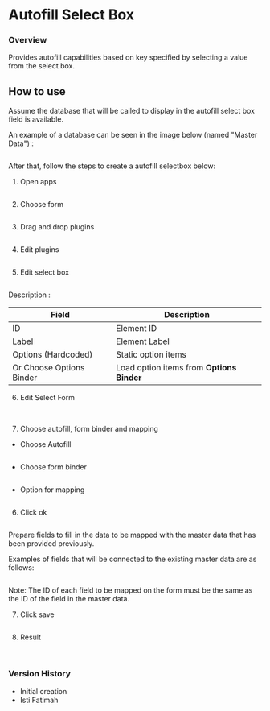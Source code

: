 # Autofill Select Box #

### Overview ###
Provides autofill capabilities based on key specified by selecting a value from the select box.

## How to use ##

Assume the database that will be called to display in the autofill select box  field is available.

An example of a database can be seen in the image below (named "Master Data") :

<img src="https://raw.githubusercontent.com/kinnara-digital-studio/kecak-workflow/master/docs/assets/autofill_masterData.png" alt="" />


After that, follow the steps to create a autofill selectbox below:

1. Open apps

<img src="https://raw.githubusercontent.com/kinnara-digital-studio/kecak-workflow/master/docs/assets/autofill_openApps.png" alt="" />


2. Choose form

<img src="https://raw.githubusercontent.com/kinnara-digital-studio/kecak-workflow/master/docs/assets/autofill_chooseForm.png" alt="" />


3. Drag and drop plugins

<img src="https://raw.githubusercontent.com/kinnara-digital-studio/kecak-workflow/master/docs/assets/autofill_dragDrop.png" alt="" />


4. Edit plugins

<img src="https://raw.githubusercontent.com/kinnara-digital-studio/kecak-workflow/master/docs/assets/autofill_edit.png" alt="" />


5. Edit select box

<img src="https://raw.githubusercontent.com/kinnara-digital-studio/kecak-workflow/master/docs/assets/autofill_editSelectbox.png" alt="" />

Description :

|Field|Description|
|-|-|
|ID|Element ID|
|Label|Element Label|
|Options (Hardcoded)|Static option items|
|Or Choose Options Binder|Load option items from **Options Binder**|

6. Edit Select Form

<img src="https://raw.githubusercontent.com/kinnara-digital-studio/kecak-workflow/master/docs/assets/autofill_editSelectForm.png" alt="" />

<img src="https://raw.githubusercontent.com/kinnara-digital-studio/kecak-workflow/master/docs/assets/autofill_editSelectForm2.png" alt="" />


7. Choose autofill, form binder and mapping

- Choose Autofill

<img src="https://raw.githubusercontent.com/kinnara-digital-studio/kecak-workflow/master/docs/assets/autofill_editAutofill.png" alt="" />

- Choose form binder

<img src="https://raw.githubusercontent.com/kinnara-digital-studio/kecak-workflow/master/docs/assets/autofill_editFormBinder.png" alt="" />

- Option for mapping 

<img src="https://raw.githubusercontent.com/kinnara-digital-studio/kecak-workflow/master/docs/assets/autofill_editMapping.png" alt="" />


6. Click ok

<img src="https://raw.githubusercontent.com/kinnara-digital-studio/kecak-workflow/master/docs/assets/autofill_ok.png" alt="" />

Prepare fields to fill in the data to be mapped with the master data that has been provided previously.

Examples of fields that will be connected to the existing master data are as follows:

<img src="https://raw.githubusercontent.com/kinnara-digital-studio/kecak-workflow/master/docs/assets/autofill_formMappingMasterData.png" alt="" />

Note: The ID of each field to be mapped on the form must be the same as the ID of the field in the master data.


7. Click save

<img src="https://raw.githubusercontent.com/kinnara-digital-studio/kecak-workflow/master/docs/assets/autofill_save.png" alt="" />


8. Result

<img src="https://raw.githubusercontent.com/kinnara-digital-studio/kecak-workflow/master/docs/assets/autofill_result.png" alt="" />

<img src="https://raw.githubusercontent.com/kinnara-digital-studio/kecak-workflow/master/docs/assets/autofill_result2.png" alt="" />

<img src="https://raw.githubusercontent.com/kinnara-digital-studio/kecak-workflow/master/docs/assets/autofill_result3.png" alt="" />



### Version History ###

   * Initial creation
   * Isti Fatimah



